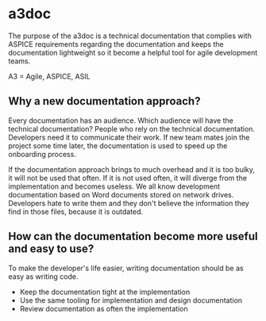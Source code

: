 # a3doc

The purpose of the a3doc is a technical documentation that complies with ASPICE requirements regarding the documentation and keeps the documentation lightweight so it become a helpful tool for agile development teams.

A3 = Agile, ASPICE, ASIL

## Why a new documentation approach?

Every documentation has an audience. Which audience will have the technical documentation? People who rely on the technical documentation. Developers need it to communicate their work. If new team mates join the project some time later, the documentation is used to speed up the onboarding process.

If the documentation approach brings to much overhead and it is too bulky, it will not be used that often. If it is not used often, it will diverge from the implementation and becomes useless. We all know development documentation based on Word documents stored on network drives. Developers hate to write them and they don't believe the information they find in those files, because it is outdated.


## How can the documentation become more useful and easy to use?

To make the developer's life easier, writing documentation should be as easy as writing code.

* Keep the documentation tight at the implementation
* Use the same tooling for implementation and design documentation
* Review documentation as often the implementation